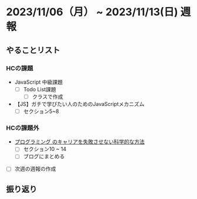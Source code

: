 # 2023/11/06（月） ~ 2023/11/13(日) 週報

## やることリスト

### HCの課題

- JavaScript 中級課題
  - [ ] Todo List課題
    - [ ] クラスで作成

- 【JS】ガチで学びたい人のためのJavaScriptメカニズム
  - [ ] セクション5~8

### HCの課題外

- [プログラミング のキャリアを失敗させない科学的な方法](https://www.udemy.com/course/careerup/)
  - [ ] セクション10 ~ 14
  - [ ] ブログにまとめる

- [ ] 次週の週報の作成

## 振り返り
